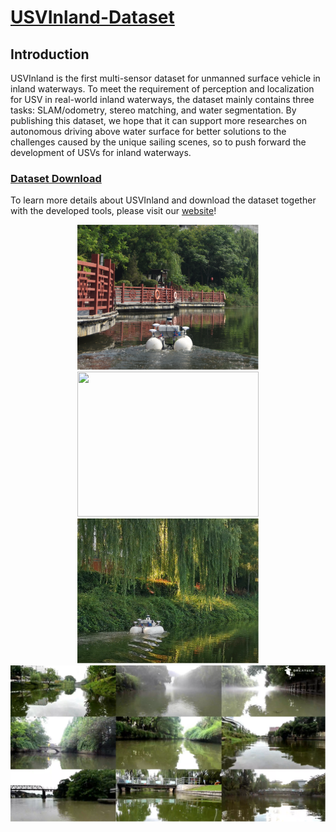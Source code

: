 # [USVInland-Dataset](https://www.orca-tech.cn/datasets.html)

## Introduction

USVInland is the first multi-sensor dataset for unmanned surface vehicle in inland waterways. To meet the requirement of perception and localization for USV in real-world inland waterways, the dataset mainly contains three tasks: SLAM/odometry, stereo matching, and water segmentation. By publishing this dataset, we hope that it can support more researches on autonomous driving above water surface for better solutions to the challenges caused by the unique sailing scenes, so to push forward the development of USVs for inland waterways.

### [Dataset Download](https://www.orca-tech.cn/datasets.html)

To learn more details about USVInland and download the dataset together with the developed tools, please visit our [website](https://www.orca-tech.cn/datasets.html)!

<div align=center>
<a href="https://www.orca-tech.cn/datasets.html"><img src="https://github.com/ORCA-TECH/USVInland-Dataset/blob/main/Pictures/pic1.png" height="232" width="290"/><a href="https://www.orca-tech.cn/datasets.html"><img src="https://github.com/ORCA-TECH/USVInland-Dataset/blob/main/Pictures/pic2.png" width="290" height="232"/><a href="https://www.orca-tech.cn/datasets.html"><img src="https://github.com/ORCA-TECH/USVInland-Dataset/blob/main/Pictures/pic3.png" width="290" height="232"/>
</div>


<div align=center>
<a href="https://www.orca-tech.cn/datasets.html"><img src="https://github.com/ORCA-TECH/USVInland-Dataset/blob/main/Pictures/picture2.png" width="870"/>
</div>
